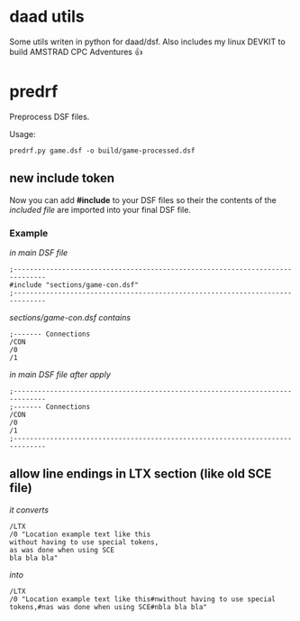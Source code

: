 # daad utils

Some utils writen in python for daad/dsf. Also includes my linux DEVKIT to build AMSTRAD CPC Adventures :+1:

# predrf

Preprocess DSF files.

Usage:

    predrf.py game.dsf -o build/game-processed.dsf

## new include token

Now you can add **#include** to your DSF files so their the contents of the *included file* are imported into your final DSF file.

### Example

*in main DSF file*

    ;------------------------------------------------------------------------------
    #include "sections/game-con.dsf"
    ;------------------------------------------------------------------------------

*sections/game-con.dsf contains*

    ;------- Connections
    /CON
    /0
    /1

*in main DSF file after apply*

    ;------------------------------------------------------------------------------
    ;------- Connections
    /CON
    /0
    /1
    ;------------------------------------------------------------------------------

## allow line endings in LTX section (like old SCE file)

*it converts*

    /LTX
    /0 "Location example text like this
    without having to use special tokens,
    as was done when using SCE
    bla bla bla"

*into*

    /LTX
    /0 "Location example text like this#nwithout having to use special tokens,#nas was done when using SCE#nbla bla bla"
